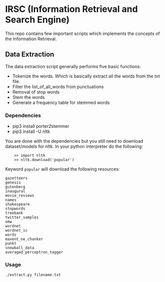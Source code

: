# IRSC (Information Retrieval and Search Engine)
This repo contains few important scripts which implements the concepts of the Information Retrieval.

## Data Extraction
The data extraction script generally performs five basic functions:
* Tokenize the words. Which is basically extract all the words from the txt file.
* Filter the list_of_all_words from punctuations
* Removal of stop words
* Stem the words
* Generate a frequency table for stemmed words

### Dependencies

* pip3 install porter2stemmer
* pip3 install -U nltk

You are done with the dependencies but you still need to download dataset/models
 for nltk. In your python interpreter do the following:

 		>> import nltk 
 		>> nltk.download('popular')

Keyword `popular` will download the following resources:



	gazetteers 
	genesis    
	gutenberg  
	inaugural  
	movie_reviews 
	names		   
	shakespeare   
	stopwords     
	treebank	   
	twitter_samples 
	omw  			
	wordnet		
	wordnet_ic		
	words			
	maxent_ne_chunker 
	punkt				
	snowball_data		
	averaged_perceptron_tagger 
      
### Usage
	./extract.py filename.txt
